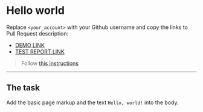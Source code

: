 # Hello world
Replace `<your_account>` with your Github username and copy the links to Pull Request description:
- [DEMO LINK](https://yevhenii-podplietnii.github.io/layout_hello-world/)
- [TEST REPORT LINK](https://yevhenii-podplietnii.github.io/layout_hello-world/report/html_report/)

> Follow [this instructions](https://mate-academy.github.io/layout_task-guideline/#how-to-solve-the-layout-tasks-on-github)
___

## The task
Add the basic page markup and the text `Hello, world!` into the body.
